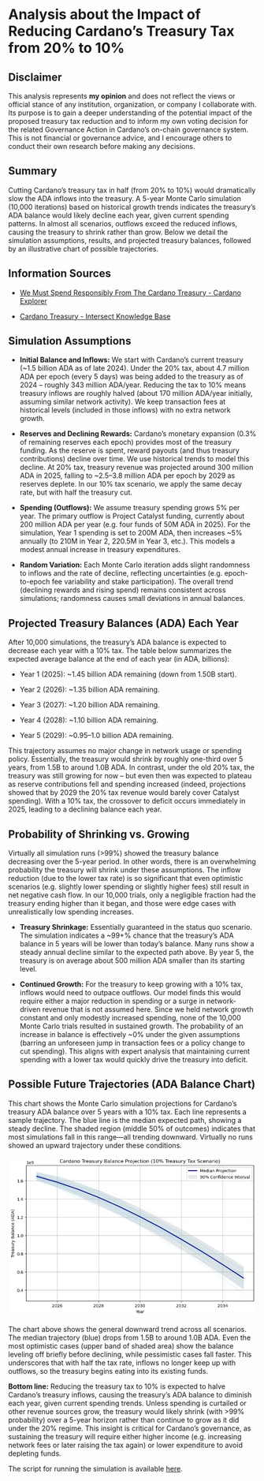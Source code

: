 # Analysis about the Impact of Reducing Cardano’s Treasury Tax from 20% to 10%

## Disclaimer

This analysis represents **my opinion** and does not reflect the views or official stance of any institution, organization, or company I collaborate with. Its purpose is to gain a deeper understanding of the potential impact of the proposed treasury tax reduction and to inform my own voting decision for the related Governance Action in Cardano’s on-chain governance system. This is not financial or governance advice, and I encourage others to conduct their own research before making any decisions.

## Summary

Cutting Cardano’s treasury tax in half (from 20% to 10%) would dramatically slow the ADA inflows into the treasury. A 5-year Monte Carlo simulation (10,000 iterations) based on historical growth trends indicates the treasury’s ADA balance would likely decline each year, given current spending patterns. In almost all scenarios, outflows exceed the reduced inflows, causing the treasury to shrink rather than grow. Below we detail the simulation assumptions, results, and projected treasury balances, followed by an illustrative chart of possible trajectories.

## Information Sources

* [We Must Spend Responsibly From The Cardano Treasury - Cardano Explorer​](https://cexplorer.io/article/we-must-spend-responsibly-from-the-cardano-treasury)

* [Cardano Treasury - Intersect Knowledge Base](https://docs.intersectmbo.org/cardano/cardano-economy/cardano-treasury)

## Simulation Assumptions

* **Initial Balance and Inflows:** We start with Cardano’s current treasury (~1.5 billion ADA as of late 2024​). Under the 20% tax, about 4.7 million ADA per epoch (every 5 days) was being added to the treasury as of 2024​ – roughly 343 million ADA/year. Reducing the tax to 10% means treasury inflows are roughly halved (about 170 million ADA/year initially, assuming similar network activity). We keep transaction fees at historical levels (included in those inflows) with no extra network growth.

* **Reserves and Declining Rewards:** Cardano’s monetary expansion (0.3% of remaining reserves each epoch) provides most of the treasury funding​. As the reserve is spent, reward payouts (and thus treasury contributions) decline over time. We use historical trends to model this decline. At 20% tax, treasury revenue was projected around 300 million ADA in 2025, falling to ~2.5–3.8 million ADA per epoch by 2029 as reserves deplete​. In our 10% tax scenario, we apply the same decay rate, but with half the treasury cut.

* **Spending (Outflows):** We assume treasury spending grows 5% per year. The primary outflow is Project Catalyst funding, currently about 200 million ADA per year (e.g. four funds of 50M ADA in 2025)​. For the simulation, Year 1 spending is set to 200M ADA, then increases ~5% annually (to 210M in Year 2, 220.5M in Year 3, etc.). This models a modest annual increase in treasury expenditures.

* **Random Variation:** Each Monte Carlo iteration adds slight randomness to inflows and the rate of decline, reflecting uncertainties (e.g. epoch-to-epoch fee variability and stake participation). The overall trend (declining rewards and rising spend) remains consistent across simulations; randomness causes small deviations in annual balances.

## Projected Treasury Balances (ADA) Each Year

After 10,000 simulations, the treasury’s ADA balance is expected to decrease each year with a 10% tax. The table below summarizes the expected average balance at the end of each year (in ADA, billions):

* Year 1 (2025): ~1.45 billion ADA remaining (down from 1.50B start).

* Year 2 (2026): ~1.35 billion ADA remaining.

* Year 3 (2027): ~1.20 billion ADA remaining.

* Year 4 (2028): ~1.10 billion ADA remaining.

* Year 5 (2029): ~0.95–1.0 billion ADA remaining.

This trajectory assumes no major change in network usage or spending policy. Essentially, the treasury would shrink by roughly one-third over 5 years, from 1.5B to around 1.0B ADA. In contrast, under the old 20% tax, the treasury was still growing for now – but even then was expected to plateau as reserve contributions fell and spending increased (indeed, projections showed that by 2029 the 20% tax revenue would barely cover Catalyst spending​). With a 10% tax, the crossover to deficit occurs immediately in 2025, leading to a declining balance each year.

## Probability of Shrinking vs. Growing

Virtually all simulation runs (>99%) showed the treasury balance decreasing over the 5-year period. In other words, there is an overwhelming probability the treasury will shrink under these assumptions. The inflow reduction (due to the lower tax rate) is so significant that even optimistic scenarios (e.g. slightly lower spending or slightly higher fees) still result in net negative cash flow. In our 10,000 trials, only a negligible fraction had the treasury ending higher than it began, and those were edge cases with unrealistically low spending increases.

* **Treasury Shrinkage:** Essentially guaranteed in the status quo scenario. The simulation indicates a ~99+% chance that the treasury’s ADA balance in 5 years will be lower than today’s balance. Many runs show a steady annual decline similar to the expected path above. By year 5, the treasury is on average about 500 million ADA smaller than its starting level.

* **Continued Growth:** For the treasury to keep growing with a 10% tax, inflows would need to outpace outflows. Our model finds this would require either a major reduction in spending or a surge in network-driven revenue that is not assumed here. Since we held network growth constant and only modestly increased spending, none of the 10,000 Monte Carlo trials resulted in sustained growth. The probability of an increase in balance is effectively ~0% under the given assumptions (barring an unforeseen jump in transaction fees or a policy change to cut spending). This aligns with expert analysis that maintaining current spending with a lower tax would quickly drive the treasury into deficit​.

## Possible Future Trajectories (ADA Balance Chart)

This chart shows the Monte Carlo simulation projections for Cardano’s treasury ADA balance over 5 years with a 10% tax. Each line represents a sample trajectory. The blue line is the median expected path, showing a steady decline. The shaded region (middle 50% of outcomes) indicates that most simulations fall in this range—all trending downward. Virtually no runs showed an upward trajectory under these conditions.

![Monte Carlo simulation projections for Cardano’s treasury ADA balance over 5 years with a 10% tax.](img/monte-carlo-results.png)

The chart above shows the general downward trend across all scenarios. The median trajectory (blue) drops from 1.5B to around 1.0B ADA. Even the most optimistic cases (upper band of shaded area) show the balance leveling off briefly before declining, while pessimistic cases fall faster. This underscores that with half the tax rate, inflows no longer keep up with outflows, so the treasury begins eating into its existing funds.

**Bottom line:** Reducing the treasury tax to 10% is expected to halve Cardano’s treasury inflows, causing the treasury’s ADA balance to diminish each year, given current spending trends. Unless spending is curtailed or other revenue sources grow, the treasury would likely shrink (with >99% probability) over a 5-year horizon rather than continue to grow as it did under the 20% regime. This insight is critical for Cardano’s governance, as sustaining the treasury will require either higher income (e.g. increasing network fees or later raising the tax again) or lower expenditure to avoid depleting funds.

The script for running the simulation is available [here](monte-carlo-analysis.ipynb).
